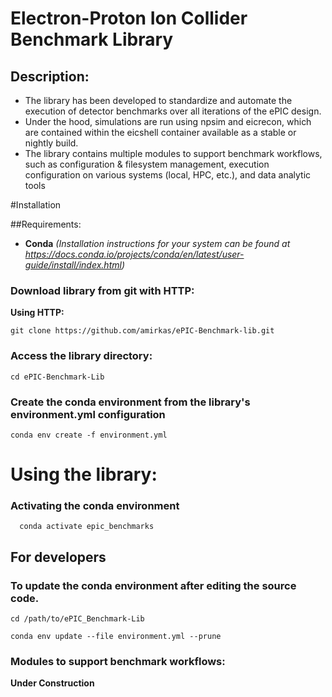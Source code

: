 # Electron-Proton Ion Collider Benchmark Library

## Description:
- The library has been developed to standardize and automate the execution of detector benchmarks over all iterations of the ePIC design.
- Under the hood, simulations are run using npsim and eicrecon, which are contained within the eicshell container available as a stable or nightly build.
- The library contains multiple modules to support benchmark workflows, such as configuration & filesystem management, execution configuration on various systems (local, HPC, etc.), and data analytic tools

#Installation

##Requirements:
- **Conda** 
	*(Installation instructions for your system can be found at https://docs.conda.io/projects/conda/en/latest/user-guide/install/index.html)*

### Download library from git with HTTP:

**Using HTTP:**
   ```
   git clone https://github.com/amirkas/ePIC-Benchmark-lib.git
   ```
### Access the library directory:
  ```
  cd ePIC-Benchmark-Lib
  ```
### Create the conda environment from the library's environment.yml configuration
  ```
  conda env create -f environment.yml
  ```

# Using the library:

### Activating the conda environment

  ```
	conda activate epic_benchmarks
  ```
  

## For developers

### To update the conda environment after editing the source code.

```
cd /path/to/ePIC_Benchmark-Lib
```

```
conda env update --file environment.yml --prune
```
	
	

### Modules to support benchmark workflows:

**Under Construction**

